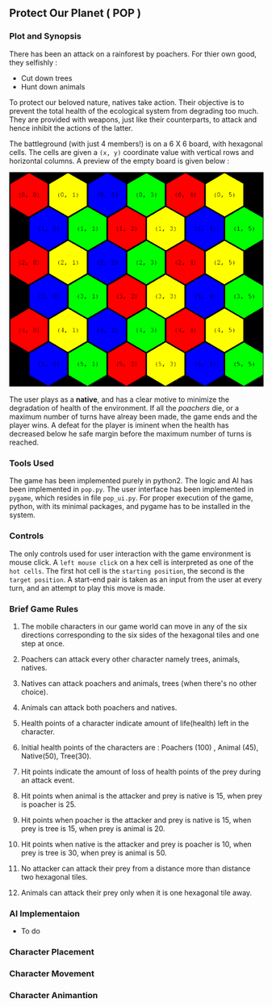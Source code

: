 ## Protect Our Planet ( POP )

### Plot and Synopsis

There has been an attack on a rainforest by poachers. For thier own good, they selfishly :
* Cut down trees
* Hunt down animals

To protect our beloved nature, natives take action. Their objective is to prevent the total health of the ecological system from degrading too much. They are provided with weapons, just like their counterparts, to attack and hence inhibit the actions of the latter.

The battleground (with just 4 members!) is on a 6 X 6 board, with hexagonal cells.
The cells are given a `(x, y)` coordinate value with vertical rows and horizontal columns. A preview of the empty board is given below :

![board_image]( ./empty_board.png)

The user plays as a **native**, and has a clear motive to minimize the degradation of health of the environment. If all the *poachers* die, or a maximum number of turns have alreay been made, the game ends and the player wins. A defeat for the player is iminent when the health has decreased below he safe margin before the maximum number of turns is reached.

### Tools Used

The game has been implemented purely in python2. The logic and AI has been implemented in `pop.py`. The user interface has been implemented in `pygame`, which resides in file `pop_ui.py`. For proper execution of the game, python, with its minimal packages, and pygame has to be installed in the system.

### Controls
The only controls used for user interaction with the game environment is mouse click. A `left mouse click` on a hex cell is interpreted as one of the `hot cells`. The first hot cell is the `starting position`, the second is the `target position`. A start-end pair is taken as an input from the user at every turn, and an attempt to play this move is made.

### Brief Game Rules

1.  The mobile characters in our game world can move in any of the six directions corresponding to the six sides of the hexagonal tiles and one step at once.

2.  Poachers can attack every other character namely trees, animals, natives.

3.  Natives can attack poachers and animals, trees (when there's no other choice).

4.  Animals can attack both poachers and natives.

5.  Health points of a character indicate amount of life(health) left in the character.

6.  Initial health points of the characters are : Poachers (100) , Animal (45), Native(50), Tree(30).

7.  Hit points indicate the amount of loss of health points of the prey during an attack event.

8.  Hit points when animal is the attacker and prey is native is 15, when prey is poacher is 25.

9.  Hit points when poacher is the attacker and prey is native is 15, when prey is tree is 15, when prey is animal is 20.

10. Hit points when native is the attacker and prey is poacher is 10, when prey is tree is 30, when prey is animal is 50.

11. No attacker can attack their prey from a distance more than distance two hexagonal tiles.

12. Animals can attack their prey only when it is one hexagonal tile away.

### AI Implementaion
- To do

### Character Placement

### Character Movement

### Character Animantion
